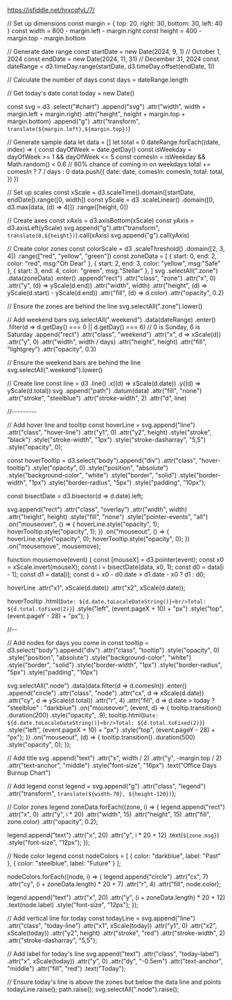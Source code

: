 https://jsfiddle.net/hrxcqfyL/7/

// Set up dimensions
const margin = { top: 20, right: 30, bottom: 30, left: 40 }
const width = 800 - margin.left - margin.right
const height = 400 - margin.top - margin.bottom

// Generate date range
const startDate = new Date(2024, 9, 1) // October 1, 2024
const endDate = new Date(2024, 11, 31) // December 31, 2024
const dateRange = d3.timeDay.range(startDate, d3.timeDay.offset(endDate, 1))

// Calculate the number of days
const days = dateRange.length

// Get today's date
const today = new Date()

const svg = d3
  .select("#chart")
  .append("svg")
  .attr("width", width + margin.left + margin.right)
  .attr("height", height + margin.top + margin.bottom)
  .append("g")
  .attr("transform", `translate(${margin.left},${margin.top})`)

// Generate sample data
let data = []
let total = 0
dateRange.forEach((date, index) => {
  const dayOfWeek = date.getDay()
  const isWeekday = dayOfWeek >= 1 && dayOfWeek <= 5
  const comesIn = isWeekday && Math.random() < 0.6 // 60% chance of coming in on weekdays
  total += comesIn ? 7 / days : 0
  data.push({
    date: date,
    comesIn: comesIn,
    total: total,
  })
})

// Set up scales
const xScale = d3.scaleTime().domain([startDate, endDate]).range([0, width])
const yScale = d3
  .scaleLinear()
  .domain([0, d3.max(data, (d) => 4)])
  .range([height, 0])

// Create axes
const xAxis = d3.axisBottom(xScale)
const yAxis = d3.axisLeft(yScale)
svg.append("g").attr("transform", `translate(0,${height})`).call(xAxis)
svg.append("g").call(yAxis)

// Create color zones
const colorScale = d3
  .scaleThreshold()
  .domain([2, 3, 4])
  .range(["red", "yellow", "green"])
const zoneData = [
  { start: 0, end: 2, color: "red", msg:"Oh Dear" },
  { start: 2, end: 3, color: "yellow", msg:"Safe" },
  { start: 3, end: 4, color: "green", msg:"Stellar" },
]
svg
  .selectAll(".zone")
  .data(zoneData)
  .enter()
  .append("rect")
  .attr("class", "zone")
  .attr("x", 0)
  .attr("y", (d) => yScale(d.end))
  .attr("width", width)
  .attr("height", (d) => yScale(d.start) - yScale(d.end))
  .attr("fill", (d) => d.color)
  .attr("opacity", 0.2)

// Ensure the zones are behind the line
svg.selectAll(".zone").lower()

// Add weekend bars
svg.selectAll(".weekend")
  .data(dateRange)
  .enter()
  .filter(d => d.getDay() === 0 || d.getDay() === 6) // 0 is Sunday, 6 is Saturday
  .append("rect")
  .attr("class", "weekend")
  .attr("x", d => xScale(d))
  .attr("y", 0)
  .attr("width", width / days)
  .attr("height", height)
  .attr("fill", "lightgrey")
  .attr("opacity", 0.3)

// Ensure the weekend bars are behind the line
svg.selectAll(".weekend").lower()

// Create line
const line = d3
  .line()
  .x((d) => xScale(d.date))
  .y((d) => yScale(d.total))
svg
  .append("path")
  .datum(data)
  .attr("fill", "none")
  .attr("stroke", "steelblue")
  .attr("stroke-width", 2)
  .attr("d", line)
  
  //---------
  
 

// Add hover line and tooltip
const hoverLine = svg.append("line")
  .attr("class", "hover-line")
  .attr("y1", 0)
  .attr("y2", height)
  .style("stroke", "black")
  .style("stroke-width", "1px")
  .style("stroke-dasharray", "5,5")
  .style("opacity", 0);

const hoverTooltip = d3.select("body").append("div")
  .attr("class", "hover-tooltip")
  .style("opacity", 0)
  .style("position", "absolute")
  .style("background-color", "white")
  .style("border", "solid")
  .style("border-width", "1px")
  .style("border-radius", "5px")
  .style("padding", "10px");

const bisectDate = d3.bisector(d => d.date).left;

svg.append("rect")
  .attr("class", "overlay")
  .attr("width", width)
  .attr("height", height)
  .style("fill", "none")
  .style("pointer-events", "all")
  .on("mouseover", () => {
    hoverLine.style("opacity", 1);
    hoverTooltip.style("opacity", 1);
  })
  .on("mouseout", () => {
    hoverLine.style("opacity", 0);
    hoverTooltip.style("opacity", 0);
  })
  .on("mousemove", mousemove);

function mousemove(event) {
  const [mouseX] = d3.pointer(event);
  const x0 = xScale.invert(mouseX);
  const i = bisectDate(data, x0, 1);
  const d0 = data[i - 1];
  const d1 = data[i];
  const d = x0 - d0.date > d1.date - x0 ? d1 : d0;

  hoverLine
    .attr("x1", xScale(d.date))
    .attr("x2", xScale(d.date));

  hoverTooltip
    .html(`Date: ${d.date.toLocaleDateString()}<br/>Total: ${d.total.toFixed(2)}`)
    .style("left", (event.pageX + 10) + "px")
    .style("top", (event.pageY - 28) + "px");
}
  
  //--

// Add nodes for days you come in
const tooltip = d3.select("body").append("div")
  .attr("class", "tooltip")
  .style("opacity", 0)
  .style("position", "absolute")
  .style("background-color", "white")
  .style("border", "solid")
  .style("border-width", "1px")
  .style("border-radius", "5px")
  .style("padding", "10px")

svg.selectAll(".node")
  .data(data.filter(d => d.comesIn))
  .enter()
  .append("circle")
  .attr("class", "node")
  .attr("cx", d => xScale(d.date))
  .attr("cy", d => yScale(d.total))
  .attr("r", 4)
  .attr("fill", d => d.date > today ? "steelblue" : "darkblue")
  .on("mouseover", (event, d) => {
    tooltip.transition()
      .duration(200)
      .style("opacity", .9);
    tooltip.html(`Date: ${d.date.toLocaleDateString()}<br/>Total: ${d.total.toFixed(2)}`)
      .style("left", (event.pageX + 10) + "px")
      .style("top", (event.pageY - 28) + "px");
  })
  .on("mouseout", (d) => {
    tooltip.transition()
      .duration(500)
      .style("opacity", 0);
  });

// Add title
svg
  .append("text")
  .attr("x", width / 2)
  .attr("y", -margin.top / 2)
  .attr("text-anchor", "middle")
  .style("font-size", "16px")
  .text("Office Days Burnup Chart")
  
  
  
// Add legend
const legend = svg.append("g")
  .attr("class", "legend")
  .attr("transform", `translate(${width-70}, ${height-120})`);

// Color zones legend
zoneData.forEach((zone, i) => {
  legend.append("rect")
    .attr("x", 0)
    .attr("y", i * 20)
    .attr("width", 15)
    .attr("height", 15)
    .attr("fill", zone.color)
    .attr("opacity", 0.2);
  
  legend.append("text")
    .attr("x", 20)
    .attr("y", i * 20 + 12)
    .text(`${zone.msg}`)
    .style("font-size", "12px");
});

// Node color legend
const nodeColors = [
  { color: "darkblue", label: "Past" },
  { color: "steelblue", label: "Future" }
];

nodeColors.forEach((node, i) => {
  legend.append("circle")
    .attr("cx", 7)
    .attr("cy", (i + zoneData.length) * 20 + 7)
    .attr("r", 4)
    .attr("fill", node.color);
  
  legend.append("text")
    .attr("x", 20)
    .attr("y", (i + zoneData.length) * 20 + 12)
    .text(node.label)
    .style("font-size", "12px");
});


// Add vertical line for today
const todayLine = svg.append("line")
  .attr("class", "today-line")
  .attr("x1", xScale(today))
  .attr("y1", 0)
  .attr("x2", xScale(today))
  .attr("y2", height)
  .attr("stroke", "red")
  .attr("stroke-width", 2)
  .attr("stroke-dasharray", "5,5");

// Add label for today's line
svg.append("text")
  .attr("class", "today-label")
  .attr("x", xScale(today))
  .attr("y", 0)
  .attr("dy", "-0.5em")
  .attr("text-anchor", "middle")
  .attr("fill", "red")
  .text("Today");

// Ensure today's line is above the zones but below the data line and points
todayLine.raise();
path.raise();
svg.selectAll(".node").raise();

 